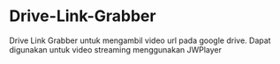 # Drive-Link-Grabber
Drive Link Grabber untuk mengambil video url pada google drive. Dapat digunakan untuk video streaming menggunakan JWPlayer
